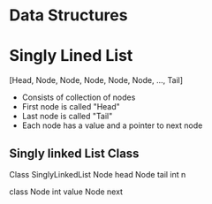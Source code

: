 # Data Structures ############################################
# Singly Lined List ##########################################
  [Head, Node, Node, Node, Node, Node, ..., Tail]
  - Consists of collection of nodes
  - First node is called "Head"
  - Last node is called "Tail"
  - Each node has a value and a pointer to next node

## Singly linked List Class
  Class SinglyLinkedList
    Node head
    Node tail
    int n
  
  class Node
    int value
    Node next
